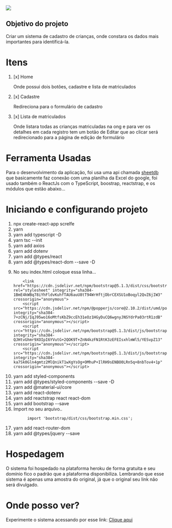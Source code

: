 <img src="./imgRe">

<h2>Objetivo do projeto</h2>

<p>Criar um sistema de cadastro de crianças, onde constara os dados mais importantes para identificá-la.
</p>

# Itens
<ol>
<li>[x] Home
<p>Onde possui dois botões, cadastre e lista de matriculados</p>
</li>
<li>[x] Cadastre 
  <p>Redireciona para o formulário de cadastro</p>
</li>
<li>[x] Lista de matriculados
<p>Onde listara todas as crianças matriculadas na ong e para ver os detalhes em cada registro tem um botão de Editar que ao clicar será redirecionado para a página de edição de formulário</p>
</li>

</ol>

# Ferramenta Usadas
<p>Para o desenvolvimento da aplicação, foi usa uma api chamada <a href="https://sheetdb.io/">sheetdb</a> que basicamente faz conexão com uma planilha da Excel do google, foi usado também o ReactJs com o TypeScript, boostrap, reactstrap, e os módulos que estão abaixo...</p>

# Iniciando e configurando projeto 

<ol>
    <li>npx create-react-app screlfe</li>
    <li>yarn</li>
    <li>yarn add typescript -D</li>
    <li>yarn tsc --init</li>
    <li>yarn add axios</li>
    <li>yarn add dotenv</li>
    <li>yarn add @types/react</li>
    <li>yarn add @types/react-dom --save -D</li>
    <li>
        <p>No seu index.html coloque essa linha...</p>
       
            
        <link href="https://cdn.jsdelivr.net/npm/bootstrap@5.1.3/dist/css/bootstrap.min.css" rel="stylesheet" integrity="sha384-1BmE4kWBq78iYhFldvKuhfTAU6auU8tT94WrHftjDbrCEXSU1oBoqyl2QvZ6jIW3" crossorigin="anonymous">
        <script src="https://cdn.jsdelivr.net/npm/@popperjs/core@2.10.2/dist/umd/popper.min.js" integrity="sha384-7+zCNj/IqJ95wo16oMtfsKbZ9ccEh31eOz1HGyDuCQ6wgnyJNSYdrPa03rtR1zdB" crossorigin="anonymous"></script>
        <script src="https://cdn.jsdelivr.net/npm/bootstrap@5.1.3/dist/js/bootstrap.min.js" integrity="sha384-QJHtvGhmr9XOIpI6YVutG+2QOK9T+ZnN4kzFN1RtK3zEFEIsxhlmWl5/YESvpZ13" crossorigin="anonymous"></script>
        <script src="https://cdn.jsdelivr.net/npm/bootstrap@5.1.3/dist/js/bootstrap.bundle.min.js" integrity="sha384-ka7Sk0Gln4gmtz2MlQnikT1wXgYsOg+OMhuP+IlRH9sENBO0LRn5q+8nbTov4+1p" crossorigin="anonymous"></script>
</li>
  <li>yarn add styled-components</li>
    <li>yarn add @types/styled-components --save -D</li>
    <li>yarn add @material-ui/core</li>
    
   <li>yarn add react-dotenv</li>
   <li>yarn add reactstrap react react-dom</li>
   <li>yarn add bootstrap --save</li>
   <li>Import no seu arquivo..
      
          import 'bootstrap/dist/css/bootstrap.min.css';
          
      
   </li>

   <li>yarn add react-router-dom</li>
   <li>yarn add @types/jquery --save</li>

</ol>

# Hospedagem 

<p>O sistema foi hospedado na plataforma heroku de forma gratuita e seu domínio fico o padrão que a plataforma disponibiliza.
Lembrando que esse sistema é apenas uma amostra do original, já que o original seu link não será divulgado.
</p>

# Onde posso ver?

<p>Experimente o sistema acessando por esse link: <a href="https://registered-relfe.herokuapp.com/">Clique aqui</a></p>


